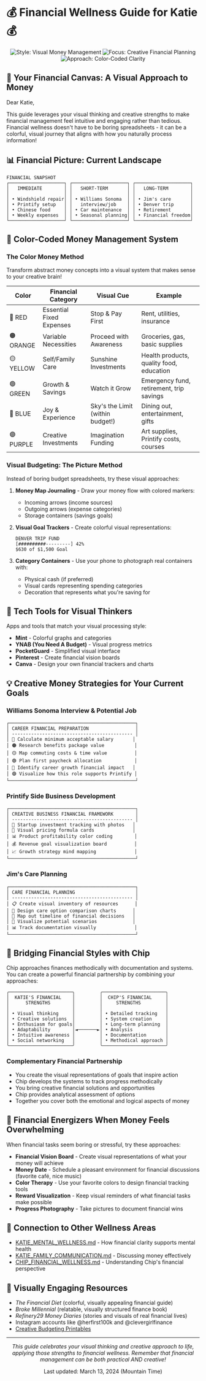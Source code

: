 # 💰 Financial Wellness Guide for Katie 💰

<div align="center">
  <img src="https://img.shields.io/badge/Style-Visual_Money_Management-brightgreen" alt="Style: Visual Money Management">
  <img src="https://img.shields.io/badge/Focus-Creative_Financial_Planning-blue" alt="Focus: Creative Financial Planning">
  <img src="https://img.shields.io/badge/Approach-Color_Coded_Clarity-ff69b4" alt="Approach: Color-Coded Clarity">
</div>

## 🎨 Your Financial Canvas: A Visual Approach to Money

Dear Katie,

This guide leverages your visual thinking and creative strengths to make financial management feel intuitive and engaging rather than tedious. Financial wellness doesn't have to be boring spreadsheets - it can be a colorful, visual journey that aligns with how you naturally process information!

## 📊 Financial Picture: Current Landscape

```
FINANCIAL SNAPSHOT
┌────────────────────┐ ┌────────────────────┐ ┌────────────────────┐
│   IMMEDIATE        │ │   SHORT-TERM       │ │   LONG-TERM        │
│                    │ │                    │ │                    │
│ • Windshield repair│ │ • Williams Sonoma  │ │ • Jim's care       │
│ • Printify setup   │ │   interview/job    │ │ • Denver trip      │
│ • Chinese food     │ │ • Car maintenance  │ │ • Retirement       │
│ • Weekly expenses  │ │ • Seasonal planning│ │ • Financial freedom│
└────────────────────┘ └────────────────────┘ └────────────────────┘
```

## 🌈 Color-Coded Money Management System

### The Color Money Method
Transform abstract money concepts into a visual system that makes sense to your creative brain!

| Color | Financial Category | Visual Cue | Example |
|-------|-------------------|------------|---------|
| 🔴 RED | Essential Fixed Expenses | Stop & Pay First | Rent, utilities, insurance |
| 🟠 ORANGE | Variable Necessities | Proceed with Awareness | Groceries, gas, basic supplies |
| 🟡 YELLOW | Self/Family Care | Sunshine Investments | Health products, quality food, education |
| 🟢 GREEN | Growth & Savings | Watch it Grow | Emergency fund, retirement, trip savings |
| 🔵 BLUE | Joy & Experience | Sky's the Limit (within budget!) | Dining out, entertainment, gifts |
| 🟣 PURPLE | Creative Investments | Imagination Funding | Art supplies, Printify costs, courses |

### Visual Budgeting: The Picture Method

Instead of boring budget spreadsheets, try these visual approaches:

1. **Money Map Journaling** - Draw your money flow with colored markers:
   - Incoming arrows (income sources)
   - Outgoing arrows (expense categories)
   - Storage containers (savings goals)

2. **Visual Goal Trackers** - Create colorful visual representations:
   ```
   DENVER TRIP FUND
   [##########---------] 42%
   $630 of $1,500 Goal
   ```

3. **Category Containers** - Use your phone to photograph real containers with:
   - Physical cash (if preferred)
   - Visual cards representing spending categories
   - Decoration that represents what you're saving for

## 📱 Tech Tools for Visual Thinkers

Apps and tools that match your visual processing style:

* **Mint** - Colorful graphs and categories
* **YNAB (You Need A Budget)** - Visual progress metrics
* **PocketGuard** - Simplified visual interface
* **Pinterest** - Create financial vision boards
* **Canva** - Design your own financial trackers and charts

## 💡 Creative Money Strategies for Your Current Goals

### Williams Sonoma Interview & Potential Job
```
┌──────────────────────────────────────────────┐
│ CAREER FINANCIAL PREPARATION                 │
│ -------------------------------------------- │
│ 🔴 Calculate minimum acceptable salary       │
│ 🟠 Research benefits package value           │
│ 🟡 Map commuting costs & time value          │
│ 🟢 Plan first paycheck allocation            │
│ 🔵 Identify career growth financial impact   │
│ 🟣 Visualize how this role supports Printify │
└──────────────────────────────────────────────┘
```

### Printify Side Business Development
```
┌──────────────────────────────────────────────┐
│ CREATIVE BUSINESS FINANCIAL FRAMEWORK        │
│ -------------------------------------------- │
│ 🎨 Startup investment tracking with photos   │
│ 🧮 Visual pricing formula cards              │
│ 📊 Product profitability color coding        │
│ 💰 Revenue goal visualization board          │
│ 📈 Growth strategy mind mapping              │
└──────────────────────────────────────────────┘
```

### Jim's Care Planning
```
┌──────────────────────────────────────────────┐
│ CARE FINANCIAL PLANNING                      │
│ -------------------------------------------- │
│ 📋 Create visual inventory of resources      │
│ 📑 Design care option comparison charts      │
│ 📌 Map out timeline of financial decisions   │
│ 📝 Visualize potential scenarios             │
│ 📊 Track documentation visually              │
└──────────────────────────────────────────────┘
```

## 🔄 Bridging Financial Styles with Chip

Chip approaches finances methodically with documentation and systems. You can create a powerful financial partnership by combining your approaches:

```
╭───────────────────────╮         ╭───────────────────────╮
│  KATIE'S FINANCIAL    │         │  CHIP'S FINANCIAL     │
│      STRENGTHS        │         │     STRENGTHS         │
│                       │         │                       │
│ • Visual thinking     │         │ • Detailed tracking   │
│ • Creative solutions  │         │ • System creation     │
│ • Enthusiasm for goals│         │ • Long-term planning  │
│ • Adaptability        │◄───────►│ • Analysis            │
│ • Intuitive awareness │         │ • Documentation       │
│ • Social networking   │         │ • Methodical approach │
╰───────────────────────╯         ╰───────────────────────╯
```

### Complementary Financial Partnership
* You create the visual representations of goals that inspire action
* Chip develops the systems to track progress methodically
* You bring creative financial solutions and opportunities
* Chip provides analytical assessment of options
* Together you cover both the emotional and logical aspects of money

## 💪 Financial Energizers When Money Feels Overwhelming

When financial tasks seem boring or stressful, try these approaches:

* **Financial Vision Board** - Create visual representations of what your money will achieve
* **Money Date** - Schedule a pleasant environment for financial discussions (favorite café, nice music)
* **Color Therapy** - Use your favorite colors to design financial tracking tools
* **Reward Visualization** - Keep visual reminders of what financial tasks make possible
* **Progress Photography** - Take pictures to document financial wins

## 🔗 Connection to Other Wellness Areas
* [KATIE_MENTAL_WELLNESS.md](KATIE_MENTAL_WELLNESS.md) - How financial clarity supports mental health
* [KATIE_FAMILY_COMMUNICATION.md](KATIE_FAMILY_COMMUNICATION.md) - Discussing money effectively
* [CHIP_FINANCIAL_WELLNESS.md](CHIP_FINANCIAL_WELLNESS.md) - Understanding Chip's financial perspective

## 📘 Visually Engaging Resources
* *The Financial Diet* (colorful, visually appealing financial guide)
* *Broke Millennial* (relatable, visually structured finance book)
* *Refinery29 Money Diaries* (stories and visuals of real financial lives)
* Instagram accounts like @herfirst100k and @clevergirlfinance
* [Creative Budgeting Printables](https://www.etsy.com/market/budget_planner)

---

<div align="center">
  <p><i>This guide celebrates your visual thinking and creative approach to life, applying those strengths to financial wellness. Remember that financial management can be both practical AND creative!</i></p>
  <p>Last updated: March 13, 2024 (Mountain Time)</p>
</div> 